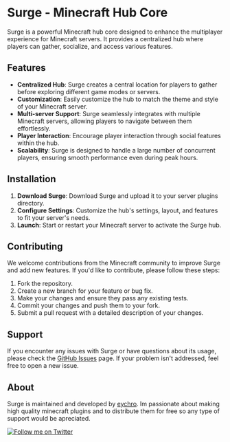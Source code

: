 # Surge - Minecraft Hub Core

Surge is a powerful Minecraft hub core designed to enhance the multiplayer experience for Minecraft servers. It provides a centralized hub where players can gather, socialize, and access various features.

## Features

- **Centralized Hub**: Surge creates a central location for players to gather before exploring different game modes or servers.
- **Customization**: Easily customize the hub to match the theme and style of your Minecraft server.
- **Multi-server Support**: Surge seamlessly integrates with multiple Minecraft servers, allowing players to navigate between them effortlessly.
- **Player Interaction**: Encourage player interaction through social features within the hub.
- **Scalability**: Surge is designed to handle a large number of concurrent players, ensuring smooth performance even during peak hours.

## Installation

1. **Download Surge**: Download Surge and upload it to your server plugins directory.
2. **Configure Settings**: Customize the hub's settings, layout, and features to fit your server's needs.
3. **Launch**: Start or restart your Minecraft server to activate the Surge hub.

## Contributing

We welcome contributions from the Minecraft community to improve Surge and add new features. If you'd like to contribute, please follow these steps:

1. Fork the repository.
2. Create a new branch for your feature or bug fix.
3. Make your changes and ensure they pass any existing tests.
4. Commit your changes and push them to your fork.
5. Submit a pull request with a detailed description of your changes.

## Support

If you encounter any issues with Surge or have questions about its usage, please check the [GitHub Issues](https://github.com/eychro/surge/issues) page. If your problem isn't addressed, feel free to open a new issue.

## About

Surge is maintained and developed by [eychro](https://github.com/eychro). Im passionate about making high quality minecraft plugins and to distribute them for free so any type of support would be apreciated.

[![Follow me on Twitter](https://img.shields.io/twitter/follow/eychro.svg?style=social&label=Follow)](https://twitter.com/eychro) 


